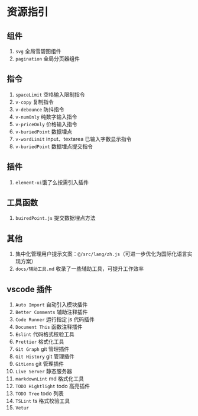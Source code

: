 # 资源指引

## 组件

1. `svg` 全局雪碧图组件
2. `pagination` 全局分页器组件

## 指令

1. `spaceLimit` 空格输入限制指令
2. `v-copy` 复制指令
3. `v-debounce` 防抖指令
4. `v-numOnly` 纯数字输入指令
5. `v-priceOnly` 价格输入指令
6. `v-buriedPoint` 数据埋点
7. `v-wordLimit` input、textarea 已输入字数显示指令
8. `v-buriedPoint` 数据埋点提交指令

## 插件

1. `element-ui`饿了么按需引入插件

## 工具函数

1. `buiredPoint.js` 提交数据埋点方法

## 其他

1. 集中化管理用户提示文案：`@/src/lang/zh.js`（可进一步优化为国际化语言实现方案）
2. `docs/辅助工具.md` 收录了一些辅助工具，可提升工作效率

## vscode 插件

1. `Auto Import` 自动引入模块插件
2. `Better Comments` 辅助注释插件
3. `Code Runner` 运行指定 js 代码插件
4. `Document This` 函数注释插件
5. `Eslint` 代码格式校验工具
6. `Prettier` 格式化工具
7. `Git Graph` git 管理插件
8. `Git History` git 管理插件
9. `GitLens` git 管理插件
10. `Live Server` 静态服务器
11. `markdownLint` md 格式化工具
12. `TODO Hightlight` todo 高亮插件
13. `TODO Tree` todo 列表
14. `TSLint` ts 格式校验工具
15. `Vetur`
